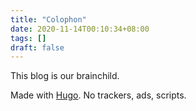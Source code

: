 ```yaml
---
title: "Colophon"
date: 2020-11-14T00:10:34+08:00
tags: []
draft: false
---
```

This blog is our brainchild.

Made with [Hugo](https://gohugo.io).
No trackers, ads, scripts.

